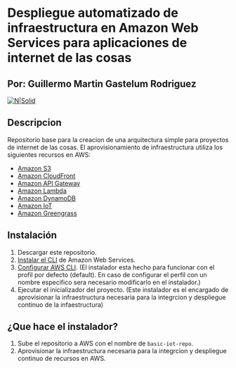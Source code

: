 # Despliegue automatizado de infraestructura en Amazon Web Services para aplicaciones de internet de las cosas
## Por: Guillermo Martin Gastelum Rodriguez

[![N|Solid](https://www.uag.mx/img/logoNegro.svg?u=9)]()
## Descripcion
Repositorio base para la creacion de una arquitectura simple para proyectos de internet de las cosas. El aprovisionamiento de infraestructura utiliza los siguientes recursos en AWS:
- [Amazon S3]
- [Amazon CloudFront]
- [Amazon API Gateway]
- [Amazon Lambda]
- [Amazon DynamoDB]
- [Amazon IoT]
- [Amazon Greengrass]

## Instalación

1. Descargar este repositorio.
2. [Instalar el CLI] de Amazon Web Services.
3. [Configurar AWS CLI]. (El instalador esta hecho para funcionar con el profil por defecto (default). En caso de configurar el perfil con un nombre especifico sera necesario modificarlo en el instalador.)
4. Ejecutar el inicializador del proyecto. (Este instalador es el encargado de aprovisionar la infraestructura necesaria para la integrcion y despliegue continuo de la infaestructura)

## ¿Que hace el instalador?
1. Sube el repositorio a AWS con el nombre de `basic-iot-repo`.
2. Aprovisionar la infraestructura necesaria para la integrcion y despliegue continuo de recursos en AWS.

[Amazon S3]: <https://aws.amazon.com/s3/>
[Amazon CloudFront]: <https://aws.amazon.com/cloudfront/>
[Amazon API Gateway]: <https://aws.amazon.com/api-gateway/>
[Amazon Lambda]: <https://aws.amazon.com/lambda/>
[Amazon DynamoDB]: <https://aws.amazon.com/dynamodb/>
[Amazon IoT]: <https://aws.amazon.com/iot-core/?nc=sn&loc=2&dn=3>
[Amazon Greengrass]: <https://aws.amazon.com/greengrass/?nc=sn&loc=2&dn=2>
[Instalar el CLI]: <https://docs.aws.amazon.com/cli/latest/userguide/install-cliv2.html>
[Configurar AWS CLI]: <https://docs.aws.amazon.com/cli/latest/userguide/cli-configure-quickstart.html>
